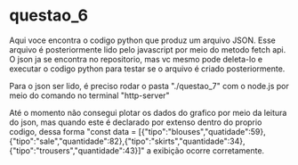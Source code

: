 # questao_6

Aqui voce encontra o codigo python que produz um arquivo JSON. Esse arquivo é posteriormente lido pelo javascript por meio do metodo fetch api.
O json ja se encontra no repositorio, mas vc mesmo pode deleta-lo e executar o codigo python para testar se o arquivo é criado posteriormente.

Para o json ser lido, é preciso rodar o pasta "./questao_7" com o node.js por meio do comando no terminal "http-server"

Até o momento não consegui plotar os dados do grafico por meio da leitura do json, mas quando este é declarado por extenso dentro do proprio codigo, dessa forma "const data = [{"tipo":"blouses","quatidade":59},{"tipo":"sale","quantidade":82},{"tipo":"skirts","quantidade":34},{"tipo":"trousers","quantidade":43}]" a exibição ocorre corretamente.

